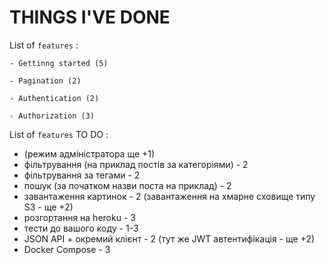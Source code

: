 # THINGS I'VE DONE

List of `features` :

    - Gettinng started (5)

    - Pagination (2)

    - Authentication (2)

    - Authorization (3)

List of `features` TO DO :

- (режим адміністратора ще +1)
- фільтрування (на приклад постів за категоріями) - 2
- фільтрування за тегами - 2
- пошук (за початком назви поста на приклад) - 2
- завантаження картинок - 2 (завантаження на хмарне сховище типу S3 - ще +2)
- розгортання на heroku - 3
- тести до вашого коду - 1-3
- JSON API + окремий клієнт - 2 (тут же JWT автентифікація - ще +2)
- Docker Compose - 3